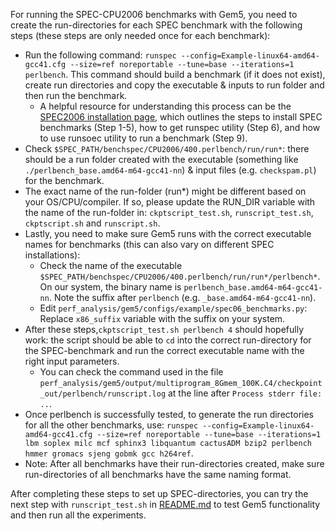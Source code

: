 For running the SPEC-CPU2006 benchmarks with Gem5, you need to create the run-directories for each SPEC benchmark with the following steps (these steps are only needed once for each benchmark):  
- Run the following command: `runspec --config=Example-linux64-amd64-gcc41.cfg --size=ref noreportable --tune=base --iterations=1 perlbench`. This command should build a benchmark (if it does not exist), create run directories and copy the executable & inputs to run folder and then run the benchmark. 
    - A helpful resource for understanding this process can be the [SPEC2006 installation page](https://www.spec.org/cpu2006/Docs/install-guide-unix.html#s9), which outlines the steps to install SPEC benchmarks (Step 1-5), how to get runspec utility (Step 6), and how to use runsoec utility to run a benchmark (Step 9).
- Check `$SPEC_PATH/benchspec/CPU2006/400.perlbench/run/run*`: there should be a run folder created with the executable (something like `./perlbench_base.amd64-m64-gcc41-nn`) & input files (e.g. `checkspam.pl`) for the benchmark.
- The exact name of the run-folder (run*) might be different based on your OS/CPU/compiler. If so, please update the RUN_DIR variable with the name of the run-folder in: `ckptscript_test.sh`, `runscript_test.sh`, `ckptscript.sh` and `runscript.sh`.
- Lastly, you need to make sure Gem5 runs with the correct executable names for benchmarks (this can also vary on different SPEC installations):
    - Check the name of the executable `$SPEC_PATH/benchspec/CPU2006/400.perlbench/run/run*/perlbench*`. On our system, the binary name is `perlbench_base.amd64-m64-gcc41-nn`. Note the suffix after `perlbench` (e.g. `_base.amd64-m64-gcc41-nn`).
    - Edit `perf_analysis/gem5/configs/example/spec06_benchmarks.py`: Replace `x86_suffix` variable with the suffix on your system.  
- After these steps,`ckptscript_test.sh perlbench 4` should hopefully work: the script should be able to `cd` into the correct run-directory for the SPEC-benchmark and run the correct executable name with the right input parameters. 
    - You can check the command used in the file `perf_analysis/gem5/output/multiprogram_8Gmem_100K.C4/checkpoint_out/perlbench/runscript.log` at the line after `Process stderr file: ..`.
- Once perlbench is successfully tested, to generate the run directories for all the other benchmarks, use: `runspec --config=Example-linux64-amd64-gcc41.cfg --size=ref noreportable --tune=base --iterations=1 lbm soplex milc mcf sphinx3 libquantum cactusADM bzip2 perlbench hmmer gromacs sjeng gobmk gcc h264ref`.  
- Note: After all benchmarks have their run-directories created, make sure run-directories of all benchmarks have the same naming format.    


After completing these steps to set up SPEC-directories, you can try the next step with `runscript_test.sh` in [README.md](https://github.com/gururaj-s/mirage/blob/master/README.md) to test Gem5 functionality and then run all the experiments.



